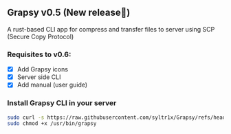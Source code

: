 ## Grapsy v0.5 (New release🎉)
A rust-based CLI app for compress and transfer files to server using SCP (Secure Copy Protocol)

### Requisites to v0.6:
- [x] Add Grapsy icons
- [x] Server side CLI
- [x] Add manual (user guide)

### Install Grapsy CLI in your server 
```bash
sudo curl -s https://raw.githubusercontent.com/syltr1x/Grapsy/refs/heads/main/grapsy.sh -o /usr/bin/grapsy
sudo chmod +x /usr/bin/grapsy
```
